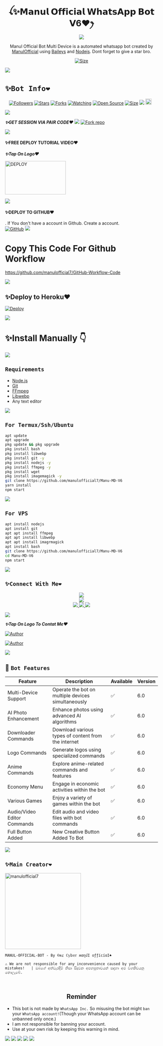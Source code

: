  

<h1 align="center">ꪶ✨𝗠𝗮𝗻𝘂𝗹 𝗢𝗳𝗳𝗶𝗰𝗶𝗮𝗹 𝗪𝗵𝗮𝘁𝘀𝗔𝗽𝗽 𝗕𝗼𝘁 𝗩6❤️ꫂ<br></h1>
<p align="center">
<img src="https://telegra.ph/file/33e5f1bfd36ea02f8b062.jpg" />
</p>

   <p align="center">
Manul Official Bot Multi Device is a automated whatsapp bot created by <a href="https://github.com/manulofficial7" target="_blank">ManulOfficial</a> using <a href="https://github.com/adiwajshing/Baileys" target="_blank">Baileys</a> and <a href="https://github.com/nodejs" target="_blank">Nodejs</a>. Dont forget to give a star bro.
</p>

<p align="center">
<a href="https://youtu.be/SOJdOggBirg?si=JiGKC2E0HmjaLlZz?si=9jvgzTQSOWottbSU"><img title="Size" src="https://img.shields.io/badge/Tutorial-Video-green"></a>
</p>

<a><img src='https://i.imgur.com/LyHic3i.gif'/></a>

# ```✨Bot Info❤️```
<p align="center">
<a href="https://github.com/manulofficial7/followers"><img title="Followers" src="https://img.shields.io/github/followers/manulofficial7?color=red&style=flat-square"></a>
<a href="https://github.com/manulofficial7/Manu-MD-V6/stargazers/"><img title="Stars" src="https://img.shields.io/github/stars/manulofficial7/Manu-MD-V6?color=blue&style=flat-square"></a>
<a href="https://github.com/manulofficial7/Manu-MD-V6/network/members"><img title="Forks" src="https://img.shields.io/github/forks/manulofficial7/Manu-MD-V6?color=red&style=flat-square"></a>
<a href="https://github.com/manulofficial7/Manu-MD-V6/watchers"><img title="Watching" src="https://img.shields.io/github/watchers/manulofficial7/Manu-MD-V6?label=Watchers&color=blue&style=flat-square"></a>
<a href="https://github.com/manulofficial7/Manu-MD-V6"><img title="Open Source" src="https://img.shields.io/badge/Author-Manu%20Bot%20Inc.-red?v=103"></a>
<a href="https://github.com/manulofficial7/Manu-MD-V6/"><img title="Size" src="https://img.shields.io/github/repo-size/manulofficial7/Manu-MD-V6?style=flat-square&color=green"></a>
<a href="https://hits.seeyoufarm.com"><img src="https://hits.seeyoufarm.com/api/count/incr/badge.svg?url=https%3A%2F%2Fgithub.com%2Fmanulofficial7%2FManu-MD-V6&count_bg=%2379C83D&title_bg=%23555555&icon=probot.svg&icon_color=%2300FF6D&title=hits&edge_flat=false"/></a>
<a href="https://github.com/Manu-MD-V6/graphs/commit-activity"><img height="20" src="https://img.shields.io/badge/Maintained%3F-yes-green.svg"></a>&nbsp;&nbsp;
</p>
<p align='center'>
    </p>

<a><img src='https://i.imgur.com/LyHic3i.gif'/></a>

 ***✨GET SESSION VIA PAIR CODE❤️***
 <a><img src='https://i.imgur.com/LyHic3i.gif'/></a>
<a href='https://replit.com/@manulwijethila2/Manu-MD-V6' target="_blank"><img alt='Fork repo' src='https://img.shields.io/badge/Click here to get your credit js-black?style=for-the-badge&logo=opencv&logoColor=white'/></a>

<a><img src='https://i.imgur.com/LyHic3i.gif'/></a>

#### ✨FREE DEPLOY TUTORIAL VIDEO❤️

***✨Tap On Logo❤️***

<p align="left">
<a href="https://youtu.be/iCyDVxT5LRg?si=Cy6jpRpQ7ZEgj_2n"><img align="center" src="https://telegra.ph/file/33a9598b1a3a27f004287.jpg" alt="DEPLOY" height="110" width="200" /></a>

<a><img src='https://i.imgur.com/LyHic3i.gif'/></a>

#### ✨DEPLOY TO GITHUB❤️ 

. If You don't have a account in Github. Create a account.
    <br>
<a href='https://github.com/' target="_blank"><img alt='GitHub' src='https://img.shields.io/badge/-Create-black?style=for-the-badge&logo=github&logoColor=white'/></a>
<a><img src='https://i.imgur.com/LyHic3i.gif'/></a>
 # Copy This Code For Github Workflow 

https://github.com/manulofficial7/GitHub-Workflow-Code

<a><img src='https://i.imgur.com/LyHic3i.gif'/></a>

## ✨Deploy to Heroku❤️ 

[![Deploy](https://www.herokucdn.com/deploy/button.svg)](https://heroku.com/deploy?template=https://github.com/manulofficial7/Manu-MD-V6)

<a><img src='https://i.imgur.com/LyHic3i.gif'/></a>

# ✨Install Manually 👇

<a><img src='https://i.imgur.com/LyHic3i.gif'/></a>

## `Requirements`
* [Node.js](https://nodejs.org/en/)
* [Git](https://git-scm.com/downloads)
* [FFmpeg](https://github.com/BtbN/FFmpeg-Builds/releases/download/autobuild-2020-12-08-13-03/ffmpeg-n4.3.1-26-gca55240b8c-win64-gpl-4.3.zip)
* [Libwebp](https://developers.google.com/speed/webp/download)
* Any text editor

<a><img src='https://i.imgur.com/LyHic3i.gif'/></a>


## `For Termux/Ssh/Ubuntu`
```bash
apt update
apt upgrade
pkg update && pkg upgrade
pkg install bash
pkg install libwebp
pkg install git -y
pkg install nodejs -y 
pkg install ffmpeg -y 
pkg install wget
pkg install imagemagick -y
git clone https://github.com/manulofficial7/Manu-MD-V6
yarn install
npm start
```

<a><img src='https://i.imgur.com/LyHic3i.gif'/></a>


## `For VPS`
```bash
apt install nodejs 
apt install git 
apt apt install ffmpeg 
apt apt install libwebp 
apt apt install imagrmagick
apt install bash
git clone https://github.com/manulofficial7/Manu-MD-V6
cd Manu-MD-V6
npm start
```

<a><img src='https://i.imgur.com/LyHic3i.gif'/></a>


## ```✨Connect With Me❤️```
<p align="center">
<a href="https://youtube.com/@ManulOfficialTech"><img src="https://img.shields.io/badge/YouTube-ff0000?style=for-the-badge&logo=youtube&logoColor=ff000000&link=https://youtube.com/@manulofficial" /><br>
<a href="https://wa.me/94742274855"><img src="https://img.shields.io/badge/WhatsApp Channel-25D366?style=for-the-badge&logo=whatsapp&logoColor=white&link=https://wa.me/94742274855" /><br>
<a href="https://t.me/manulofficial"><img src="https://img.shields.io/badge/Telegram-00FFFF?style=for-the-badge&logo=telegram&logoColor=white" />
<a href="https://chat.whatsapp.com/EIjQV4nxXwJ6S6QHSa9jpN"><img src="https://img.shields.io/badge/WhatsApp Group-25D366?style=for-the-badge&logo=whatsapp&logoColor=white" />
<a href="https://www.instagram.com/unicorn_?igsh=MzNlNGNkZWQ4Mg=="><img src="https://img.shields.io/badge/Instagram-A020F0?style=for-the-badge&logo=instagram&logoColor=white" />
</p>

<a><img src='https://i.imgur.com/LyHic3i.gif'/></a>


***✨Tap On Logo To Contat Me❤️***


 <p align="left">
<a href="manulwijethilaka@gmail.com"><img title="Author" src="https://img.shields.io/badge/GMAIL-ME-black?style=for-the-badge&logo=Gmail"></a>
 <p align="left"> 
  <a href="https://wa.me/94742274855?text=Hi+Manul+Official+Sir...+I+need+some+help+in+Manul_Official_WhatsApp_Bot"><img title="Author" src="https://img.shields.io/badge/WHATSAPP-ME-red?style=for-the-badge&logo=WhatsApp"></a>

  
  <a><img src='https://i.imgur.com/LyHic3i.gif'/></a>
  
  
   ## 🚀 `Bot Features`
| Feature                          | Description                                             | Available    | Version    |
| ---------------------------------| ------------------------------------------------------- | ------------ | ---------- |
| Multi-Device Support             | Operate the bot on multiple devices simultaneously     | ✅           | 6.0        |
| AI Photo Enhancement             | Enhance photos using advanced AI algorithms            | ✅           | 6.0        |
| Downloader Commands              | Download various types of content from the internet     | ✅           | 6.0        |
| Logo Commands                    | Generate logos using specialized commands               | ✅           | 6.0        |
| Anime Commands                   | Explore anime-related commands and features              | ✅           | 6.0        |
| Economy Menu                     | Engage in economic activities within the bot            | ✅           | 6.0        |
| Various Games                    | Enjoy a variety of games within the bot                 | ✅           | 6.0        |
| Audio/Video Editor Commands      | Edit audio and video files with bot commands            | ✅           | 6.0        |
| Full Button Added      | New Creative Button Added To Bot            | ✅           | 6.0        |


<a><img src='https://i.imgur.com/LyHic3i.gif'/></a>


## `✨Main Creator❤️` 
<a href="https://github.com/manulofficial7"><img src="https://telegra.ph/file/e8418b02b2612c0d26cef.jpg" width="250" height="250" alt="manulofficial7"/></a>
  
`MANUL-OFFICIAL-BOT - By ©ʍɾ ℂ𝕪𝕓𝕖𝕣 ʍɑղմӀ օƒƒíϲíɑӀ♠️`


  ``⚠️ We are not responsible for any inconvenience caused by your mistakes!   | ඔබගේ අත්වැරදීම් නිසා සිදුවන අපහසුතාවයන් සඳහා අප වගකිවයනු නොලැබේ.``


</br>


<h2 align="center">  Reminder
</h2>
   
- This bot is not made by `WhatsApp Inc.` So misusing the bot might `ban` your `WhatsApp account!`(Though your WhatsApp account can be unbanned only once.)
- I am not responsible for banning your account.
- Use at your own risk by keeping this warning in mind.

<a><img src='https://i.imgur.com/LyHic3i.gif'/></a>
<a><img src='https://i.imgur.com/LyHic3i.gif'/></a>
<a><img src='https://i.imgur.com/LyHic3i.gif'/></a>
<a><img src='https://i.imgur.com/LyHic3i.gif'/></a>
<a><img src='https://i.imgur.com/LyHic3i.gif'/></a>
